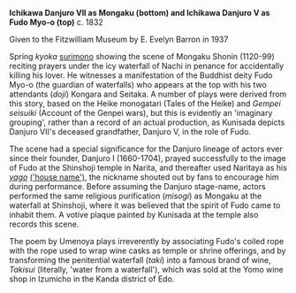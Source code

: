 **Ichikawa Danjuro VII as Mongaku (bottom) and Ichikawa Danjuro V as Fudo Myo-o (top)** c. 1832  

Given to the Fitzwilliam Museum by E. Evelyn Barron in 1937

Spring _kyoka_ [surimono](/themes/surimono-and-special-printing-effects) showing the scene of Mongaku Shonin (1120-99) reciting prayers under the icy waterfall of Nachi in penance for accidentally killing his lover. He witnesses a manifestation of the Buddhist deity Fudo Myo-o (the guardian of waterfalls) who appears at the top with his two attendants (_doji_) Kongara and Seitaka. A number of plays were derived from this story, based on the Heike monogatari (Tales of the Heike) and _Gempei seisuiki_ (Account of the Genpei wars), but this is evidently an 'imaginary grouping', rather than a record of an actual production, as Kunisada depicts Danjuro VII's deceased grandfather, Danjuro V, in the role of Fudo.

The scene had a special significance for the Danjuro lineage of actors ever since their founder, Danjuro I (1660-1704), prayed successfully to the image of Fudo at the Shinshoji temple in Narita, and thereafter used Naritaya as his _[yago](/themes/actors-names-and-crests)_ [('house name'),](/themes/actors-names-and-crests) the nickname shouted out by fans to encourage him during performance. Before assuming the Danjuro stage-name, actors performed the same religious purification (_misogi_) as Mongaku at the waterfall at Shinshoji, where it was believed that the spirit of Fudo came to inhabit them. A votive plaque painted by Kunisada at the temple also records this scene.

The poem by Umenoya plays irreverently by associating Fudo's coiled rope with the rope used to wrap wine casks as temple or shrine offerings, and by transforming the penitential waterfall (_taki_) into a famous brand of wine, _Takisui_ (literally, 'water from a waterfall'), which was sold at the Yomo wine shop in Izumicho in the Kanda district of Edo.
